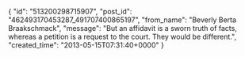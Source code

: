  {
   "id": "513200298715907",
   "post_id": "462493170453287_491707400865197",
   "from_name": "Beverly Berta Braakschmack",
   "message": "But an affidavit is a sworn truth of facts, whereas a petition is a request to the court. They would be different.",
   "created_time": "2013-05-15T07:31:40+0000"
 }

